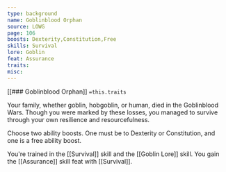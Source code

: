```yaml
---
type: background
name: Goblinblood Orphan 
source: LOWG
page: 106
boosts: Dexterity,Constitution,Free
skills: Survival
lore: Goblin
feat: Assurance
traits: 
misc: 
---
```


[[### Goblinblood Orphan]]
`=this.traits`


Your family, whether goblin, hobgoblin, or human, died in the Goblinblood Wars. Though you were marked by these losses, you managed to survive through your own resilience and resourcefulness.

Choose two ability boosts. One must be to Dexterity or Constitution, and one is a free ability boost.

You're trained in the [[Survival]] skill and the [[Goblin Lore]] skill. You gain the [[Assurance]] skill feat with [[Survival]].

